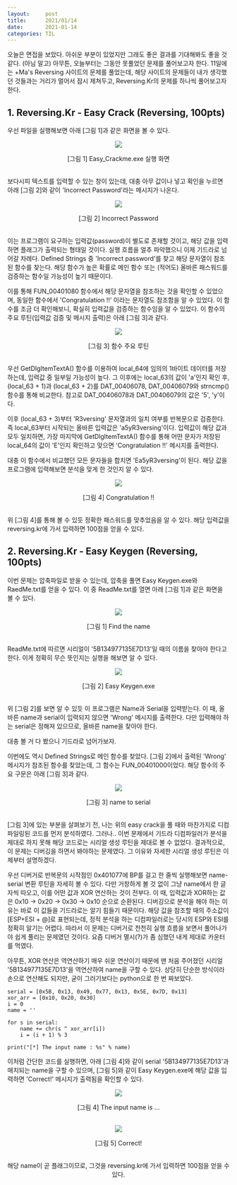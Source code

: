 ```yaml
---
layout:     post
title:      2021/01/14
date:       2021-01-14
categories: TIL
---
```


오늘은 면접을 보았다. 아쉬운 부분이 있었지만 그래도 좋은 결과를 기대해봐도 좋을 것 같다. (아님 말고)
아무튼, 오늘부터는 그동안 못풀었던 문제를 풀어보고자 한다.
11일에는 +Ma's Reversing 사이트의 문제를 풀었는데, 해당 사이트의 문제들이 내가 생각했던 것들과는 거리가 멀어서 잠시 제쳐두고,
Reversing.Kr의 문제를 하나씩 풀어보고자 한다.

## 1. Reversing.Kr - Easy Crack (Reversing, 100pts)

우선 파일을 실행해보면 아래 [그림 1]과 같은 화면을 볼 수 있다.

<p align="center"><img src="https://user-images.githubusercontent.com/75083364/104586898-7659f200-56a9-11eb-831c-82687f62237c.png"></p>
<center>[그림 1] Easy_Crackme.exe 실행 화면</center><br>

보다시피 텍스트를 입력할 수 있는 창이 있는데, 대충 아무 값이나 넣고 확인을 누르면 아래 [그림 2]와 같이 'Incorrect Password'라는 메시지가 나온다.

<p align="center"><img src="https://user-images.githubusercontent.com/75083364/104586900-778b1f00-56a9-11eb-890a-9141b2883c6a.png"></p>
<center>[그림 2] Incorrect Password</center><br> 

이는 프로그램이 요구하는 입력값(password)이 별도로 존재할 것이고, 해당 값을 입력하면 플래그가 출력되는 형태일 것이다.
실행 흐름을 얼추 파악했으니 이제 기드라로 넘어갈 차례다.
Defined Strings 중 'Incorrect password'를 찾고 해당 문자열이 참조된 함수를 찾는다.
해당 함수가 높은 확률로 메인 함수 또는 (적어도) 올바른 패스워드를 검증하는 함수일 가능성이 높기 때문이다.

이를 통해 FUN_00401080 함수에서 해당 문자열을 참조하는 것을 확인할 수 있었으며, 동일한 함수에서 'Congratulation !!' 이라는 문자열도 참조함을 알 수 있었다.
이 함수를 조금 더 확인해보니, 확실히 입력값을 검증하는 함수임을 알 수 있었다. 이 함수의 주요 루틴(입력값 검증 및 메시지 출력)은 아래 [그림 3]과 같다.

<p align="center"><img src="https://user-images.githubusercontent.com/75083364/104586902-778b1f00-56a9-11eb-8a12-8fafd5b36dda.png"></p>
<center>[그림 3] 함수 주요 루틴</center><br>

우선 GetDlgItemTextA() 함수를 이용하여 local_64에 임의의 1바이트 데이터를 저장하는데, 입력값 중 일부일 가능성이 높다.
그 이후에는 local_63의 값이 'a'인지 확인 후, (local_63 + 1)과 (local_63 + 2)를 DAT_00406078, DAT_00406079와 strncmp() 함수를 통해 비교한다.
참고로 DAT_00406078과 DAT_00406079의 값은 '5', 'y'이다.

이후 (local_63 + 3)부터 'R3versing' 문자열과의 일치 여부를 반복문으로 검증한다. 즉 local_63부터 시작되는 올바른 입력값은 'a5yR3versing'이다.
입력값이 해당 값과 모두 일치하면, 가장 마지막에 GetDlgItemTextA() 함수를 통해 어떤 문자가 저장된 local_64의 값이 'E'인지 확인하고 맞으면 'Congratulation !!' 메시지를 출력한다.

대충 이 함수에서 비교했던 모든 문자들을 합치면 'Ea5yR3versing'이 된다. 해당 값을 프로그램에 입력해보면 분석을 맞게 한 것인지 알 수 있다.

<p align="center"><img src="https://user-images.githubusercontent.com/75083364/104586903-7823b580-56a9-11eb-8d5d-788598bddfe7.png"></p>
<center>[그림 4] Congratulation !!</center><br>

위 [그림 4]를 통해 볼 수 있듯 정확한 패스워드를 맞추었음을 알 수 있다. 해당 입력값을 reversing.kr에 가서 입력하면 100점을 얻을 수 있다.

## 2. Reversing.Kr - Easy Keygen (Reversing, 100pts)

이번 문제는 압축파일로 받을 수 있는데, 압축을 풀면 Easy Keygen.exe와 RaedMe.txt를 얻을 수 있다.
이 중 ReadMe.txt를 열면 아래 [그림 1]과 같은 화면을 볼 수 있다.

<p align="center"><img src="https://user-images.githubusercontent.com/75083364/104586906-7954e280-56a9-11eb-80fe-65018b3d0559.png"></p>
<center>[그림 1] Find the name</center><br>

ReadMe.txt에 따르면 시리얼이 '5B134977135E7D13'일 때의 이름을 찾아야 한다고 한다. 이게 정확히 무슨 뜻인지는 실행을 해보면 알 수 있다.

<p align="center"><img src="https://user-images.githubusercontent.com/75083364/104586908-79ed7900-56a9-11eb-85f1-691a36d3e9da.png"></p>
<center>[그림 2] Easy Keygen.exe</center><br>

위 [그림 2]를 보면 알 수 있듯 이 프로그램은 Name과 Serial을 입력받는다.
이 때, 올바른 name과 serial이 입력되지 않으면 'Wrong' 메시지를 출력한다.
다만 입력해야 하는 serial은 정해져 있으므로, 올바른 name을 찾아야 한다.

대충 볼 거 다 봤으니 기드라로 넘어가보자.

이번에도 역시 Defined Strings로 메인 함수를 찾았다. [그림 2]에서 출력된 'Wrong' 메시지가 참조된 함수를 찾았는데,
그 함수는 FUN_00401000이었다. 해당 함수의 주요 구문은 아래 [그림 3]과 같다.

<p align="center"><img src="https://user-images.githubusercontent.com/75083364/104586909-7a860f80-56a9-11eb-9bf1-79e4517e04c4.png"></p>
<center>[그림 3] name to serial</center><br>

[그림 3]에 있는 부분을 살펴보기 전, 나는 위의 easy crack을 풀 때와 마찬가지로 디컴파일링된 코드를 먼저 분석하였다.
그러나.. 이번 문제에서 기드라 디컴파일러가 분석을 제대로 하지 못해 해당 코드로는 시리얼 생성 루틴을 제대로 볼 수 없었다.
결과적으로, 이 문제는 디버깅을 하면서 봐야하는 문제였다. 그 이유와 자세한 시리얼 생성 루틴은 이제부터 설명하겠다.

우선 디버거로 반복문의 시작점인 0x401077에 BP를 걸고 한 줄씩 실행해보면 name-serial 변환 루틴을 자세히 볼 수 있다.
다만 거창하게 볼 것 없이 그냥 name에서 한 글자씩 따오고, 이를 어떤 값과 XOR 연산하는 것이 전부다.
이 때, 입력값과 XOR하는 값은 0x10 -> 0x20 -> 0x30 -> 0x10 순으로 순환된다.
디버깅으로 분석을 해야 하는 이유는 바로 이 값들을 기드라로는 알기 힘들기 때문이다. 
해당 값을 참조할 때의 주소값이 [ESP+ESI + @]로 표현되는데, 정적 분석을 하는 디컴파일러로는 당시의 ESP와 ESI를 정확히 알기는 어렵다.
따라서 이 문제는 디버거로 천천히 실행 흐름을 보면서 풀어나가야 쉽게 풀리는 문제였던 것이다. 요즘 디버거 멸시(?)가 좀 심했던 내게 제대로 카운터를 먹였다.

아무튼, XOR 연산은 역연산하기 매우 쉬운 연산이기 때문에 맨 처음 주어졌던 시리얼 '5B134977135E7D13'을 역연산하여 name을 구할 수 있다.
상당히 단순한 방식이라 손으로 연산해도 되지만, 굳이 그러기보다는 python으로 한 번 짜보았다.

```(.python)
serial = [0x5B, 0x13, 0x49, 0x77, 0x13, 0x5E, 0x7D, 0x13]
xor_arr = [0x10, 0x20, 0x30]
i = 0
name = ''

for s in serial:
    name += chr(s ^ xor_arr[i])
    i = (i + 1) % 3

print("[*] The input name : %s" % name)
```

이처럼 간단한 코드를 실행하면, 아래 [그림 4]와 같이 serial '5B134977135E7D13'과 매치되는 name을 구할 수 있으며, [그림 5]와 같이 Easy Keygen.exe에 해당 값을 입력하면 'Correct!' 메시지가 출력됨을 확인할 수 있다.

<p align="center"><img src="https://user-images.githubusercontent.com/75083364/104586910-7a860f80-56a9-11eb-976a-bf1f2fcd15a7.png"></p>
<center>[그림 4] The input name is ...<center><br>

<p align="center"><img src="https://user-images.githubusercontent.com/75083364/104586914-7b1ea600-56a9-11eb-90c5-955fc46c66bc.png"></p>
<center>[그림 5] Correct!<center><br>

해당 name이 곧 플래그이므로, 그것을 reversing.kr에 가서 입력하면 100점을 얻을 수 있다.